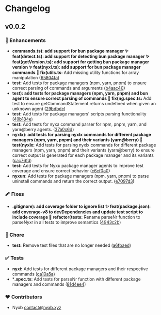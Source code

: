 # Changelog


## v0.0.2


### 🚀 Enhancements

  - **commands.ts): add support for bun package manager ✨ feat(detect.ts): add support for detecting bun package manager ✨ feat(getVersion.ts): add support for getting bun package manager version ✨ feat(nyxi.ts): add support for bun package manager commands 🐛 fix(utils.ts:** Add missing utility functions for array manipulation ([65804fa](https://github.com/nyxb/nyxi-for-vscode/commit/65804fa))
  - **test:** Add tests for package managers (npm, yarn, pnpm) to ensure correct parsing of commands and arguments ([b4aac40](https://github.com/nyxb/nyxi-for-vscode/commit/b4aac40))
  - **test): add tests for package managers (npm, yarn, pnpm) and bun agent to ensure correct parsing of commands 🐛 fix(ng.spec.ts:** Add test to ensure getCommandStatement returns undefined when given an unknown agent ([29bdbdc](https://github.com/nyxb/nyxi-for-vscode/commit/29bdbdc))
  - **test:** Add tests for package managers' scripts parsing functionality ([40b184e](https://github.com/nyxb/nyxi-for-vscode/commit/40b184e))
  - **test:** Add tests for nyxa command parser for npm, pnpm, yarn, and yarn@berry agents. ([37a0c6d](https://github.com/nyxb/nyxi-for-vscode/commit/37a0c6d))
  - **nyxlx): add tests for parsing nyxlx commands for different package managers (npm, yarn, pnpm) and their variants (yarn@berry) 🧪 test(nyxlx:** Add tests for parsing nyxlx commands for different package managers (npm, yarn, pnpm) and their variants (yarn@berry) to ensure correct output is generated for each package manager and its variants ([cac76fd](https://github.com/nyxb/nyxi-for-vscode/commit/cac76fd))
  - **test:** Add tests for Nyxu package manager agents to improve test coverage and ensure correct behavior ([c6cf0a0](https://github.com/nyxb/nyxi-for-vscode/commit/c6cf0a0))
  - **nyxun:** Add tests for package managers (npm, yarn, pnpm) to parse uninstall commands and return the correct output. ([e7097d3](https://github.com/nyxb/nyxi-for-vscode/commit/e7097d3))

### 🩹 Fixes

  - **.gitignore): add coverage folder to ignore list ✨ feat(package.json): add coverage-v8 to devDependencies and update test script to include coverage 🔨 refactor(tests:** Rename parseNr function to parseNyxr in all tests to improve semantics ([4943c2b](https://github.com/nyxb/nyxi-for-vscode/commit/4943c2b))

### 🏡 Chore

  - **test:** Remove test files that are no longer needed ([a6fbaed](https://github.com/nyxb/nyxi-for-vscode/commit/a6fbaed))

### ✅ Tests

  - **nyxi:** Add tests for different package managers and their respective commands ([ca10a5a](https://github.com/nyxb/nyxi-for-vscode/commit/ca10a5a))
  - ***.spec.ts:** Add tests for parseNr function with different package managers and commands ([81d4ee4](https://github.com/nyxb/nyxi-for-vscode/commit/81d4ee4))

### ❤️  Contributors

- Nyxb <contact@nyxb.xyz>

